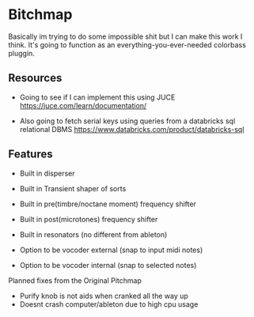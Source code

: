 # Bitchmap
Basically im trying to do some impossible shit but I can make this work I think.
It's going to function as an everything-you-ever-needed colorbass pluggin.

## Resources
- Going to see if I can implement this using JUCE
https://juce.com/learn/documentation/

- Also going to fetch serial keys using queries from a databricks sql relational DBMS
https://www.databricks.com/product/databricks-sql

## Features
  - Built in disperser
  - Built in Transient shaper of sorts
  - Built in pre(timbre/noctane moment) frequency shifter 
  - Built in post(microtones) frequency shifter
  - Built in resonators (no different from ableton)
  
  - Option to be vocoder external (snap to input midi notes)
  - Option to be vocoder internal (snap to selected notes)
  
  Planned fixes from the Original Pitchmap
  - Purify knob is not aids when cranked all the way up
  - Doesnt crash computer/ableton due to high cpu usage
 
